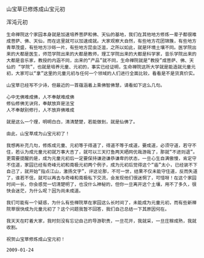山宝草已修炼成山宝元初

浑沌元初


    生命禅院这个家园本身就是加速培养菩萨和佛、天仙的基地，我们在其他地方修炼一辈子都很难成菩萨、佛、天仙，而在这里就可以加速成就。大家观察大自然，有些地方花团锦簇，有些地方青草茂盛，有些地方沙砾一片，有些地方昆虫泛滥，之所以如此，就是环境土壤不同。医学院出来的大都是医生，师范学院出来的大都是教师，理工学院出来的大都是科学家，音乐学院出来的大都是音乐家，教授的内涵不同，出来的“产品”就不同，生命禅院就是“教授”成菩萨、佛、天仙的 “学院”，也就是培养元童、元初的，事实已经证明，生命禅院这所大学就是能造就元童元初，大家可以“拿”这里的元童元初与任何一个领域的人们进行全面比较，看看是不是货真价实。

    山宝草已经写不少诗，但最近的一首蕴涵着上乘佛智佛慧，请看如下这么几句。

    心中无佛难成佛，人不奉献难成佛
    修仙修佛无诀窍，奉献放弃是法宝
    人不奉献别修行，人不放弃佛难成

    就是这么一个理，明明白白，清清楚楚，若能做到，就是仙佛了。

    由此，山宝草成为山宝元初了！

    我想再补充几句，修炼成元童、元初等于得道了，得道不等于成道，要成道，必须守道，若守不住，若认为成元童元初就万事大吉了，就可以三天打鱼两天晒网优哉游哉了，那就“不进则退”。更需要提醒的是，成为元童元初后一定要保持谦逊谦恭谦卑的状态，一旦心生自满傲慢，肯定守不住道，家园已经有奇峰元初和南极元初两个例子，成为元初后觉得这个“庙”太小，已经装不下自己了，就开始“指点江山，激扬文字”，评这论那，不可一世，结果不仅未能守住道，反而失道 了，谁若不信，就可以再去与奇峰和南极私下交流，会发现他们很迷惘了，可惜呀！在这个家园时间一长，你会感觉一切清楚明了，也没什么神秘的，但你一旦离开这个土壤，用不了多久，很快会迷茫，为什么呢？因为尚未成道。

    我们可能有一个疑惑，为什么有些禅院草在家园这么长时间了，未能成为元童元初，而有些新禅院草很快成为元童元初了？这个问题我暂不回答，我们自己总结一下其原因何在。

    我天天在盯着大家，我时刻没有忘记自己的导游职责，一旦花开，我就采，一旦庄稼成熟，我就收割。

    祝贺山宝草修炼成山宝元初！

    2009-01-24
 



